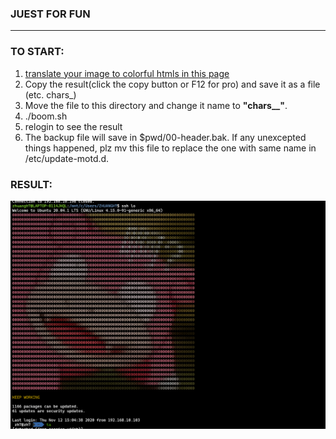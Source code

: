 ### JUEST FOR FUN
----
### TO START:
1. [translate your image to colorful htmls in this page](http://life.chacuo.net/convertphoto2char)
2. Copy the result(click the copy button or F12 for pro) and save it as a file (etc. chars\_)
3. Move the file to this directory and change it name to **"chars_\_"**.
4. ./boom.sh
5. relogin to see the result
6. The backup file will save in $pwd/00-header.bak. If any unexcepted things happened, plz mv this file to replace the one with same name in /etc/update-motd.d.

### RESULT:
![result](demo.jpg)
